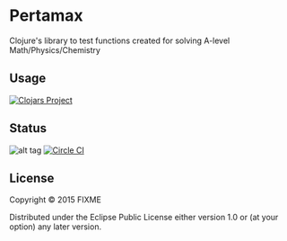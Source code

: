 # Pertamax

Clojure's library to test functions created for solving A-level Math/Physics/Chemistry  

## Usage

[![Clojars Project](http://clojars.org/zenedu/pertamax/latest-version.svg)](http://clojars.org/zenedu/pertamax)

## Status

![alt tag](https://circleci.com/gh/squest/pertamax.svg?style=shield&circle-token=:circle-token)
[![Circle CI](https://circleci.com/gh/squest/pertamax/tree/master.svg?style=svg)](https://circleci.com/gh/squest/pertamax/tree/master)  

## License

Copyright © 2015 FIXME

Distributed under the Eclipse Public License either version 1.0 or (at
your option) any later version.

